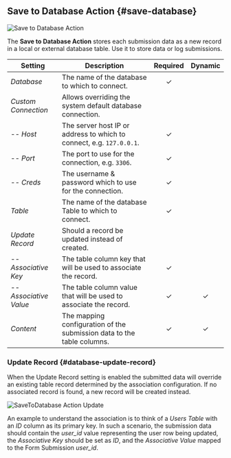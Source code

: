 ## Save to Database Action {#save-database}

![Save to Database Action](./assets/action-save-database.svg)

The **Save to Database Action** stores each submission data as a new record in a local or external database table. Use it to store data or log submissions.

| Setting | Description | Required | Dynamic |
| --- | --- | :---: | :---: |
| *Database* | The name of the database to which to connect. | &#x2713; |
| *Custom Connection* | Allows overriding the system default database connection. |
| -- *Host* | The server host IP or address to which to connect, e.g. `127.0.0.1`. | &#x2713; |
| -- *Port* | The port to use for the connection, e.g. `3306`. | &#x2713; |
| -- *Creds* | The username & password which to use for the connection. | &#x2713; |
| *Table* | The name of the database Table to which to connect. | &#x2713; |
| *Update Record* | Should a record be updated instead of created. |
| -- *Associative Key* | The table column key that will be used to associate the record. | &#x2713; |
| -- *Associative Value* | The table column value that will be used to associate the record. | &#x2713; | &#x2713; |
| *Content* | The mapping configuration of the submission data to the table columns. | &#x2713; | &#x2713; |
<!--@include: ./common-action-settings.md-->

<!--@include: ./common-action-content-mapping.md-->

### Update Record {#database-update-record}

When the Update Record setting is enabled the submitted data will override an existing table record determined by the association configuration. If no associated record is found, a new record will be created instead.

![SaveToDatabase Action Update](./assets/actions/action-savetodb-update.webp)

An example to understand the association is to think of a _Users Table_ with an _ID_ column as its primary key. In such a scenario, the submission data should contain the _user_id_ value representing the user row being updated, the _Associative Key_ should be set as _ID_, and the _Associative Value_ mapped to the Form Submission _user_id_.
